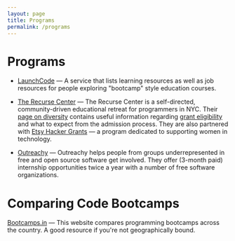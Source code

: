 ```yaml
---
layout: page
title: Programs
permalink: /programs
---
```


# Programs
- [LaunchCode](https://www.launchcode.org/) — A service that lists learning resources as well as job resources for people exploring "bootcamp" style education courses.

- [The Recurse Center](https://www.recurse.com/) — The Recurse Center is a self-directed, community-driven educational retreat for programmers in NYC. Their [page on diversity](https://www.recurse.com/diversity) contains useful information regarding [grant eligibility](https://www.recurse.com/diversity#grant-eligibility) and what to expect from the admission process. They are also partnered with [Etsy Hacker Grants](https://www.etsy.com/hacker-grants) — a program dedicated to supporting women in technology.

- [Outreachy](https://www.gnome.org/outreachy/) —  Outreachy helps people from groups underrepresented in free and open source software get involved. They offer (3-month paid) internship opportunities twice a year with a number of free software organizations.
 
 
 
# Comparing Code Bootcamps

[Bootcamps.in](http://www.bootcamps.in/) — This website compares programming bootcamps across the country.  A good resource if you're not geographically bound.